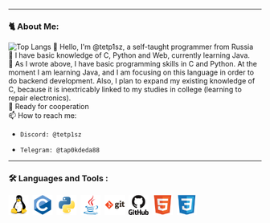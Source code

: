 
---
### 🐈 About Me:
![Top Langs](https://github-readme-stats.vercel.app/api/top-langs/?username=tetp1sz&layout=compact)
👋 Hello, I'm @tetp1sz, a self-taught programmer from Russia<br>
👀 I have basic knowledge of C, Python and Web, currently learning Java.<br>
🌱 As I wrote above, I have basic programming skills in C and Python. At the moment I am learning Java, and I am focusing on this language in order to do backend development. Also, I plan to expand my existing knowledge of C, because it is inextricably linked to my studies in college (learning to repair electronics).<br>
💞️ Ready for cooperation<br>
📫 How to reach me:
-     Discord: @tetp1sz
-     Telegram: @tap0kdeda88
---
### :hammer_and_wrench: Languages and Tools :
<div>
  <img src="https://github.com/devicons/devicon/blob/master/icons/linux/linux-original.svg" alt="Linux" title="Linux" width="40" height="40"/>&nbsp;
  <img src="https://github.com/devicons/devicon/blob/master/icons/c/c-original.svg" alt="C" title="C" width="40" height="40"/>&nbsp;
  <img src="https://github.com/devicons/devicon/blob/master/icons/python/python-original.svg" alt="Python" title="Python" width="40" height="40"/>&nbsp;
  <img src="https://github.com/devicons/devicon/blob/master/icons/java/java-original.svg" alt="Java" title="Java" width="40" height="40"/>&nbsp;
  <img src="https://github.com/devicons/devicon/blob/master/icons/git/git-original-wordmark.svg" alt="git" title="git" width="40" height="40"/>&nbsp;
  <img src="https://github.com/devicons/devicon/blob/master/icons/github/github-original-wordmark.svg" alt="GitHub" title="GitHub" width="40" height="40"/>&nbsp;
  <img src="https://github.com/devicons/devicon/blob/master/icons/html5/html5-original.svg" alt="HTML" title="HTML" width="40" height="40"/>&nbsp;
  <img src="https://github.com/devicons/devicon/blob/master/icons/css3/css3-original.svg" alt="CSS" title="CSS" width="40" height="40"/>&nbsp;
</div>
